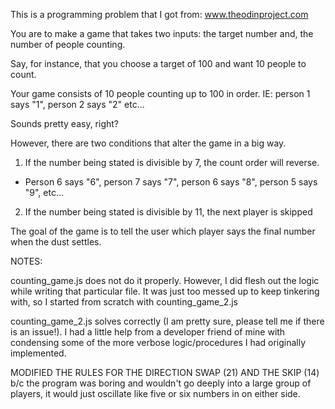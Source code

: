This is a programming problem that I got from: www.theodinproject.com

You are to make a game that takes two inputs: the target number and, the number of people counting.

Say, for instance, that you choose a target of 100 and want 10 people to count.  

Your game consists of 10 people counting up to 100 in order.  IE: person 1 says "1", person 2 says "2" etc...

Sounds pretty easy, right?

However, there are two conditions that alter the game in a big way.

1. If the number being stated is divisible by 7, the count order will reverse.
  - Person 6 says "6", person 7 says "7", person 6 says "8", person 5 says "9", etc...

2. If the number being stated is divisible by 11, the next player is skipped

The goal of the game is to tell the user which player says the final number when the dust settles.  



NOTES:

counting_game.js does not do it properly.  However, I did flesh out the logic while writing that particular file.  It was just too messed up to keep tinkering with, so I started from scratch with counting_game_2.js


counting_game_2.js solves correctly (I am pretty sure, please tell me if there is an issue!).  I had a little help from a developer friend of mine with condensing some of the more verbose logic/procedures I had originally implemented.

MODIFIED THE RULES FOR THE DIRECTION SWAP (21) AND THE SKIP (14) b/c the program was boring and wouldn't go deeply into a large group of players, it would just oscillate like five or six numbers in on either side.  